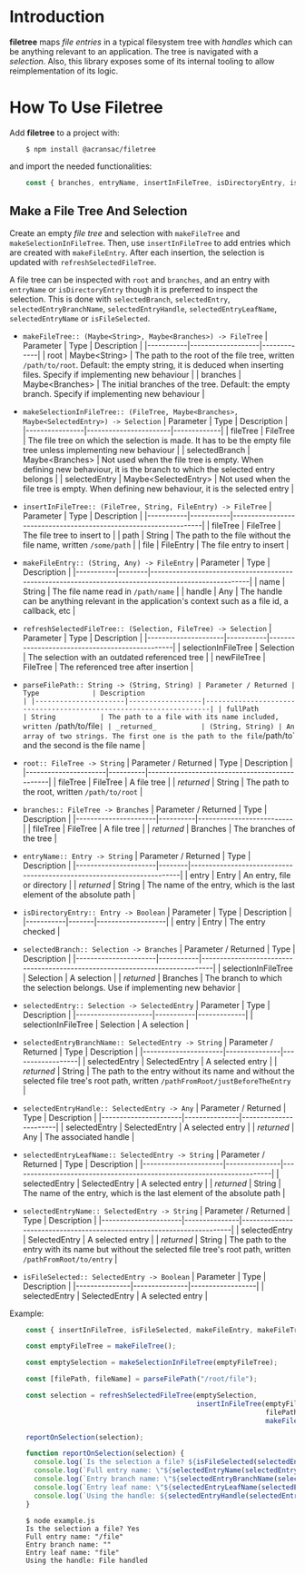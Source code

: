 # Introduction
**filetree** maps _file entries_ in a typical filesystem tree with _handles_ which can be anything relevant to an application. The tree is navigated with a _selection_. Also, this library exposes some of its internal tooling to allow reimplementation of its logic.

# How To Use Filetree
Add **filetree** to a project with:

```shell
    $ npm install @acransac/filetree
```

and import the needed functionalities:

```javascript
    const { branches, entryName, insertInFileTree, isDirectoryEntry, isFileSelected, makeFileEntry, makeFileTree, makeSelectionInFileTree, parseFilePath, refreshSelectedFileTree, root, selectedBranch, selectedEntry, selectedEntryBranchName, selectedEntryHandle, selectedEntryLeafName, selectedEntryName, selectNext, selectPrevious, visitChildBranch, visitParentBranch } = require('@acransac/filetree');
```

## Make a File Tree And Selection
Create an empty _file tree_ and selection with `makeFileTree` and `makeSelectionInFileTree`. Then, use `insertInFileTree` to add entries which are created with `makeFileEntry`. After each insertion, the selection is updated with `refreshSelectedFileTree`.

A file tree can be inspected with `root` and `branches`, and an entry with `entryName` or `isDirectoryEntry` though it is preferred to inspect the selection. This is done with `selectedBranch`, `selectedEntry`, `selectedEntryBranchName`, `selectedEntryHandle`, `selectedEntryLeafName`, `selectedEntryName` or `isFileSelected`.
* `makeFileTree:: (Maybe<String>, Maybe<Branches>) -> FileTree`
  | Parameter | Type              | Description |
  |-----------|-------------------|-------------|
  | root      | Maybe\<String>    | The path to the root of the file tree, written `/path/to/root`. Default: the empty string, it is deduced when inserting files. Specify if implementing new behaviour |
  | branches  | Maybe\<Branches>  | The initial branches of the tree. Default: the empty branch. Specify if implementing new behaviour |

* `makeSelectionInFileTree:: (FileTree, Maybe<Branches>, Maybe<SelectedEntry>) -> Selection`
  | Parameter      | Type                  | Description |
  |----------------|-----------------------|-------------|
  | fileTree       | FileTree              | The file tree on which the selection is made. It has to be the empty file tree unless implementing new behaviour |
  | selectedBranch | Maybe\<Branches>      | Not used when the file tree is empty. When defining new behaviour, it is the branch to which the selected entry belongs |
  | selectedEntry  | Maybe\<SelectedEntry> | Not used when the file tree is empty. When defining new behaviour, it is the selected entry |

* `insertInFileTree:: (FileTree, String, FileEntry) -> FileTree`
  | Parameter | Type      | Description                                                      |
  |-----------|-----------|------------------------------------------------------------------|
  | fileTree  | FileTree  | The file tree to insert to                                       |
  | path      | String    | The path to the file without the file name, written `/some/path` |
  | file      | FileEntry | The file entry to insert                                         |

* `makeFileEntry:: (String, Any) -> FileEntry`
  | Parameter | Type   | Description                                                                                         |
  |-----------|--------|-----------------------------------------------------------------------------------------------------|
  | name      | String | The file name read in `/path/name`                                                                  |
  | handle    | Any    | The handle can be anything relevant in the application's context such as a file id, a callback, etc |

* `refreshSelectedFileTree:: (Selection, FileTree) -> Selection`
  | Parameter           | Type      | Description                                    |
  |---------------------|-----------|------------------------------------------------|
  | selectionInFileTree | Selection | The selection with an outdated referenced tree |
  | newFileTree         | FileTree  | The referenced tree after insertion            |

* `parseFilePath:: String -> (String, String)
  | Parameter / Returned | Type             | Description                                                        |
  |----------------------|------------------|--------------------------------------------------------------------|
  | fullPath             | String           | The path to a file with its name included, written `/path/to/file` |
  | _returned_           | (String, String) | An array of two strings. The first one is the path to the file `/path/to` and the second is the file name |

* `root:: FileTree -> String`
  | Parameter / Returned | Type     | Description                                   |
  |----------------------|----------|-----------------------------------------------|
  | fileTree             | FileTree | A file tree                                   |
  | _returned_           | String   | The path to the root, written `/path/to/root` |

* `branches:: FileTree -> Branches`
  | Parameter / Returned | Type     | Description              |
  |----------------------|----------|--------------------------|
  | fileTree             | FileTree | A file tree              |
  | _returned_           | Branches | The branches of the tree |

* `entryName:: Entry -> String`
  | Parameter / Returned | Type   | Description                                                           |
  |----------------------|--------|-----------------------------------------------------------------------|
  | entry                | Entry  | An entry, file or directory                                           |
  | _returned_           | String | The name of the entry, which is the last element of the absolute path |

* `isDirectoryEntry:: Entry -> Boolean`
  | Parameter | Type  | Description       |
  |-----------|-------|-------------------|
  | entry     | Entry | The entry checked |

* `selectedBranch:: Selection -> Branches`
  | Parameter / Returned | Type      | Description                                                                 |
  |----------------------|-----------|-----------------------------------------------------------------------------|
  | selectionInFileTree  | Selection | A selection                                                                 |
  | _returned_           | Branches  | The branch to which the selection belongs. Use if implementing new behavior |

* `selectedEntry:: Selection -> SelectedEntry`
  | Parameter           | Type      | Description |
  |---------------------|-----------|-------------|
  | selectionInFileTree | Selection | A selection |

* `selectedEntryBranchName:: SelectedEntry -> String`
  | Parameter / Returned | Type          | Description      |
  |----------------------|---------------|------------------|
  | selectedEntry        | SelectedEntry | A selected entry |
  | _returned_           | String        | The path to the entry without its name and without the selected file tree's root path, written `/pathFromRoot/justBeforeTheEntry` |

* `selectedEntryHandle:: SelectedEntry -> Any`
  | Parameter / Returned | Type          | Description           |
  |----------------------|---------------|-----------------------|
  | selectedEntry        | SelectedEntry | A selected entry      |
  | _returned_           | Any           | The associated handle |

* `selectedEntryLeafName:: SelectedEntry -> String`
  | Parameter / Returned | Type          | Description                                                           |
  |----------------------|---------------|-----------------------------------------------------------------------|
  | selectedEntry        | SelectedEntry | A selected entry                                                      |
  | _returned_           | String        | The name of the entry, which is the last element of the absolute path |

* `selectedEntryName:: SelectedEntry -> String`
  | Parameter / Returned | Type          | Description                                                           |
  |----------------------|---------------|-----------------------------------------------------------------------|
  | selectedEntry        | SelectedEntry | A selected entry                                                      |
  | _returned_           | String        | The path to the entry with its name but without the selected file tree's root path, written `/pathFromRoot/to/entry` |

* `isFileSelected:: SelectedEntry -> Boolean`
  | Parameter     | Type          | Description      |
  |---------------|---------------|------------------|
  | selectedEntry | SelectedEntry | A selected entry |

Example:

```javascript
    const { insertInFileTree, isFileSelected, makeFileEntry, makeFileTree, makeSelectionInFileTree, parseFilePath, refreshSelectedFileTree, selectedEntry, selectedEntryBranchName, selectedEntryHandle, selectedEntryLeafName, selectedEntryName } = require('@acransac/filetree');

    const emptyFileTree = makeFileTree();

    const emptySelection = makeSelectionInFileTree(emptyFileTree);

    const [filePath, fileName] = parseFilePath("/root/file");

    const selection = refreshSelectedFileTree(emptySelection,
                                              insertInFileTree(emptyFileTree,
                                                               filePath,
                                                               makeFileEntry(fileName, () => "File handled")));

    reportOnSelection(selection);

    function reportOnSelection(selection) {
      console.log(`Is the selection a file? ${isFileSelected(selectedEntry(selection)) ? "Yes" : "No"}`);
      console.log(`Full entry name: \"${selectedEntryName(selectedEntry(selection))}\"`);
      console.log(`Entry branch name: \"${selectedEntryBranchName(selectedEntry(selection))}\"`);
      console.log(`Entry leaf name: \"${selectedEntryLeafName(selectedEntry(selection))}\"`);
      console.log(`Using the handle: ${selectedEntryHandle(selectedEntry(selection))()}`);
    }
```

```shell
    $ node example.js
    Is the selection a file? Yes
    Full entry name: "/file"
    Entry branch name: ""
    Entry leaf name: "file"
    Using the handle: File handled
```
